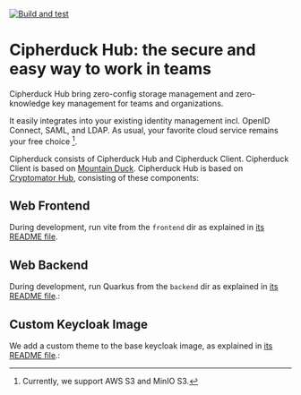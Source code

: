 [![Build and test](https://github.com/cryptomator/hub/actions/workflows/buildAndTest.yml/badge.svg)](https://github.com/cryptomator/hub/actions/workflows/buildAndTest.yml)

# Cipherduck Hub: the secure and easy way to work in teams

Cipherduck Hub bring zero-config storage management and zero-knowledge key management for teams and organizations. 

It easily integrates into your existing identity management incl. OpenID Connect, SAML, and LDAP. 
As usual, your favorite cloud service remains your free choice [^1].

[^1]: Currently, we support AWS S3 and MinIO S3.

Cipherduck consists of Cipherduck Hub and Cipherduck Client. Cipherduck Client is based on [Mountain Duck](https://mountainduck.io/).
Cipherduck Hub is based on [Cryptomator Hub](https://github.com/cryptomator/hub/), consisting of these components:

## Web Frontend

During development, run vite from the `frontend` dir as explained in [its README file](frontend/README.md).

## Web Backend

During development, run Quarkus from the `backend` dir as explained in [its README file](backend/README.md).:

## Custom Keycloak Image

We add a custom theme to the base keycloak image, as explained in [its README file](keycloak/README.md).:


